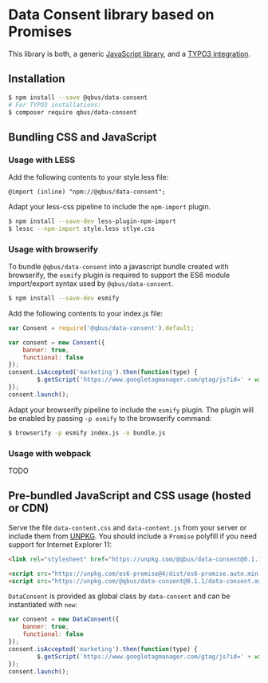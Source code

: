 # Data Consent library based on Promises

This library is both, a generic [JavaScript library](https://www.npmjs.com/package/@qbus/data-consent),
and a [TYPO3 integration](https://packagist.org/packages/qbus/data-consent).

## Installation

```bash
$ npm install --save @qbus/data-consent
# For TYPO3 installations:
$ composer require qbus/data-consent
```

## Bundling CSS and JavaScript

### Usage with LESS

Add the following contents to your style.less file:

```less
@import (inline) "npm://@qbus/data-consent";
```

Adapt your less-css pipeline to include the `npm-import` plugin.

```bash
$ npm install --save-dev less-plugin-npm-import
$ lessc --npm-import style.less stlye.css
```


### Usage with browserify

To bundle `@qbus/data-consent` into a javascript bundle created with browserify,
the `esmify` plugin is required to support the ES6 module import/export syntax
used by `@qbus/data-consent`.

```bash
$ npm install --save-dev esmify
```

Add the following contents to your index.js file:

```js
var Consent = require('@qbus/data-consent').default;

var consent = new Consent({
    banner: true,
    functional: false
});
consent.isAccepted('marketing').then(function(type) {
        $.getScript('https://www.googletagmanager.com/gtag/js?id=' + window.gatid);
});
consent.launch();
```

Adapt your browserify pipeline to include the `esmify` plugin.
The plugin will be enabled by passing `-p esmify` to the browserify command:


```bash
$ browserify -p esmify index.js -o bundle.js
```


### Usage with webpack

TODO

## Pre-bundled JavaScript and CSS usage (hosted or CDN)

Serve the file `data-content.css` and `data-content.js` from your server or include them from
[UNPKG](https://unpkg.com/@qbus/data-consent/).
You should include a `Promise` polyfill if you need support for Internet Explorer 11:

```html
<link rel="stylesheet" href="https://unpkg.com/@qbus/data-consent@0.1.1/data-consent.css">

<script src="https://unpkg.com/es6-promise@4/dist/es6-promise.auto.min.js"></script>
<script src="https://unpkg.com/@qbus/data-consent@0.1.1/data-consent.min.js"></script>
```

`DataConsent` is provided as global class by `data-consent` and can be instantiated with `new`:

```js
var consent = new DataConsent({
    banner: true,
    functional: false
});
consent.isAccepted('marketing').then(function(type) {
        $.getScript('https://www.googletagmanager.com/gtag/js?id=' + window.gatid);
});
consent.launch();
```
